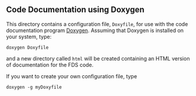 ## Code Documentation using Doxygen

This directory contains a configuration file, `Doxyfile`, for use with the code documentation program [Doxygen](www.doxygen.nl). Assuming that Doxygen is installed on your system, type:
```
doxygen Doxyfile
```
and a new directory called `html` will be created containing an HTML version of documentation for the FDS code.

If you want to create your own configuration file, type
```
doxygen -g myDoxyfile
```

